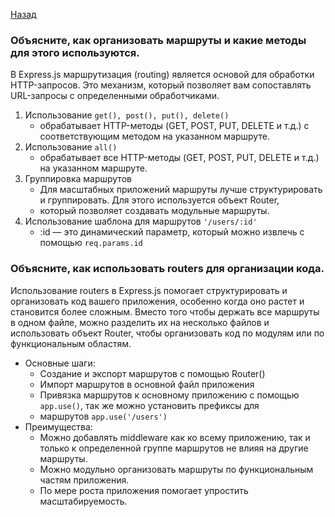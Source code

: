 [Назад](../README.md)

### Объясните, как организовать маршруты и какие методы для этого используются.

В Express.js маршрутизация (routing) является основой для обработки HTTP-запросов. Это механизм, который позволяет 
вам сопоставлять URL-запросы с определенными обработчиками.

1. Использование ``get(), post(), put(), delete()`` 
   - обрабатывает HTTP-методы (GET, POST, PUT, DELETE и т.д.) с соответствующим методом на указанном маршруте.
2. Использование ``all()``
    - обрабатывает все HTTP-методы (GET, POST, PUT, DELETE и т.д.) на указанном маршруте.
3. Группировка маршрутов
   - Для масштабных приложений маршруты лучше структурировать и группировать. Для этого используется объект Router, 
   - который позволяет создавать модульные маршруты.
4. Использование шаблона для маршрутов ``'/users/:id'`` 
   - :id — это динамический параметр, который можно извлечь с помощью ``req.params.id``
   

### Объясните, как использовать routers для организации кода.

Использование routers в Express.js помогает структурировать и организовать код вашего приложения, особенно когда оно 
растет и становится более сложным. Вместо того чтобы держать все маршруты в одном файле, можно разделить их на 
несколько файлов и использовать объект Router, чтобы организовать код по модулям или по функциональным областям.

- Основные шаги:
    - Создание и экспорт маршрутов с помощью Router()
    - Импорт маршрутов в основной файл приложения
    - Привязка маршрутов к основному приложению с помощью ``app.use()``, так же можно установить префиксы для 
    - маршрутов ``app.use('/users')``
- Преимущества:
  - Можно добавлять middleware как ко всему приложению, так и только к определенной группе маршрутов не влияя на 
  другие маршруты.
  - Можно модульно организовать маршруты по функциональным частям приложения.
  - По мере роста приложения помогает упростить масштабируемость.